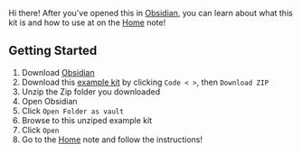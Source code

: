Hi there! After you've opened this in [Obsidian](https://obsidian.md/), you can learn about what this kit is and how to use at on the [Home](./Home.md) note!

## Getting Started

1. Download [Obsidian](https://obsidian.md/) 
2. Download this [example kit](https://github.com/bmcilw1/obsidian-habit-tracker-example) by clicking `Code < >`, then `Download ZIP`
3. Unzip the Zip folder you downloaded
4. Open Obsidian
5. Click `Open Folder as vault`
6. Browse to this unziped example kit
7. Click `Open`
8. Go to the [Home](./Home.md) note and follow the instructions!
